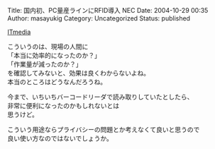 Title: 国内初、PC量産ラインにRFID導入 NEC
Date: 2004-10-29 00:35
Author: masayukig
Category: Uncategorized
Status: published

[ITmedia](http://www.itmedia.co.jp/news/articles/0410/25/news010.html)

こういうのは、現場の人間に  
「本当に効率的になったのか？」  
「作業量が減ったのか？」  
を確認してみないと、効果は良くわからないよね。  
本当のところはどうなんだろうね。

今まで、いちいちバーコードリーダで読み取りしていたとしたら、  
非常に便利になったのかもしれないとは  
思うけど。

こういう用途ならプライバシーの問題とか考えなくて良いと思うので  
良い使い方なのではないでしょうか。
